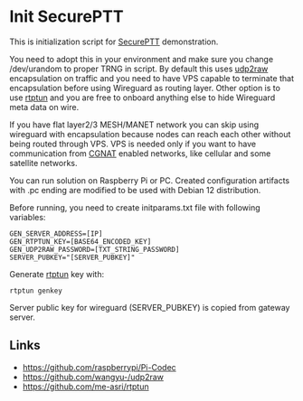 # Init SecurePTT

This is initialization script for [SecurePTT](https://github.com/resiliencetheatre/rpi4ptt) demonstration. 

You need to adopt this in your environment and make sure you change /dev/urandom to 
proper TRNG in script. By default this uses [udp2raw](https://github.com/wangyu-/udp2raw)
encapsulation on traffic and you need to have VPS capable to terminate that 
encapsulation before using Wireguard as routing layer. Other option is to use 
[rtptun](https://github.com/me-asri/rtptun) and you are free to onboard anything else to hide
Wireguard meta data on wire. 

If you have flat layer2/3 MESH/MANET network you can skip using wireguard with encapsulation
because nodes can reach each other without being routed through VPS. VPS is needed only
if you want to have communication from [CGNAT](https://en.wikipedia.org/wiki/Carrier-grade_NAT)
enabled networks, like cellular and some satellite networks.

You can run solution on Raspberry Pi or PC. Created configuration artifacts with .pc ending 
are modified to be used with Debian 12 distribution.

Before running, you need to create initparams.txt file with following variables:

```
GEN_SERVER_ADDRESS=[IP]
GEN_RTPTUN_KEY=[BASE64_ENCODED_KEY]
GEN_UDP2RAW_PASSWORD=[TXT_STRING_PASSWORD]
SERVER_PUBKEY="[SERVER_PUBKEY]"
```

Generate [rtptun](https://github.com/me-asri/rtptun) key with:

```
rtptun genkey
```

Server public key for wireguard (SERVER_PUBKEY) is copied from gateway
server.

## Links

* https://github.com/raspberrypi/Pi-Codec
* https://github.com/wangyu-/udp2raw
* https://github.com/me-asri/rtptun
